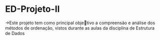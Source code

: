 # ED-Projeto-II
->Este projeto tem como principal objetivo a
  compreensão e análise dos métodos de ordenação, vistos durante as aulas da disciplina de Estrutura de Dados
